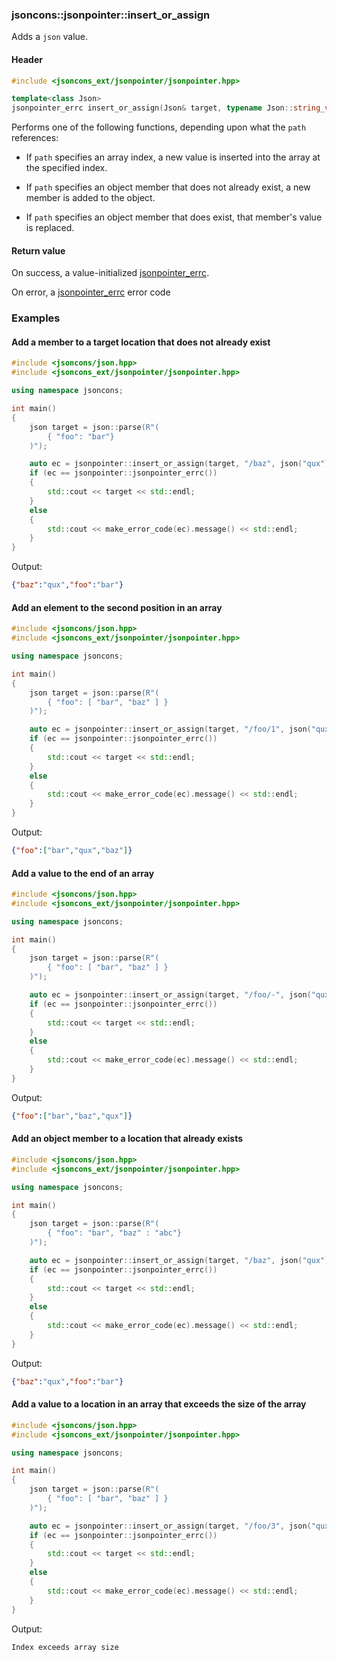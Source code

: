 ### jsoncons::jsonpointer::insert_or_assign

Adds a `json` value.

#### Header
```c++
#include <jsoncons_ext/jsonpointer/jsonpointer.hpp>

template<class Json>
jsonpointer_errc insert_or_assign(Json& target, typename Json::string_view_type path, const Json& value); 
```

Performs one of the following functions, depending upon what the `path` references:

- If `path` specifies an array index, a new value is inserted into the array at the specified index.

- If `path` specifies an object member that does not already exist, a new member is added to the object.

- If `path` specifies an object member that does exist, that member's value is replaced.

#### Return value

On success, a value-initialized [jsonpointer_errc](jsonpointer_errc.md). 

On error, a [jsonpointer_errc](jsonpointer_errc.md) error code 

### Examples

#### Add a member to a target location that does not already exist

```c++
#include <jsoncons/json.hpp>
#include <jsoncons_ext/jsonpointer/jsonpointer.hpp>

using namespace jsoncons;

int main()
{
    json target = json::parse(R"(
        { "foo": "bar"}
    )");

    auto ec = jsonpointer::insert_or_assign(target, "/baz", json("qux"));
    if (ec == jsonpointer::jsonpointer_errc())
    {
        std::cout << target << std::endl;
    }
    else
    {
        std::cout << make_error_code(ec).message() << std::endl;
    }
}
```
Output:
```json
{"baz":"qux","foo":"bar"}
```

#### Add an element to the second position in an array

```c++
#include <jsoncons/json.hpp>
#include <jsoncons_ext/jsonpointer/jsonpointer.hpp>

using namespace jsoncons;

int main()
{
    json target = json::parse(R"(
        { "foo": [ "bar", "baz" ] }
    )");

    auto ec = jsonpointer::insert_or_assign(target, "/foo/1", json("qux"));
    if (ec == jsonpointer::jsonpointer_errc())
    {
        std::cout << target << std::endl;
    }
    else
    {
        std::cout << make_error_code(ec).message() << std::endl;
    }
}
```
Output:
```json
{"foo":["bar","qux","baz"]}
```

#### Add a value to the end of an array

```c++
#include <jsoncons/json.hpp>
#include <jsoncons_ext/jsonpointer/jsonpointer.hpp>

using namespace jsoncons;

int main()
{
    json target = json::parse(R"(
        { "foo": [ "bar", "baz" ] }
    )");

    auto ec = jsonpointer::insert_or_assign(target, "/foo/-", json("qux"));
    if (ec == jsonpointer::jsonpointer_errc())
    {
        std::cout << target << std::endl;
    }
    else
    {
        std::cout << make_error_code(ec).message() << std::endl;
    }
}
```
Output:
```json
{"foo":["bar","baz","qux"]}
```

#### Add an object member to a location that already exists

```c++
#include <jsoncons/json.hpp>
#include <jsoncons_ext/jsonpointer/jsonpointer.hpp>

using namespace jsoncons;

int main()
{
    json target = json::parse(R"(
        { "foo": "bar", "baz" : "abc"}
    )");

    auto ec = jsonpointer::insert_or_assign(target, "/baz", json("qux"));
    if (ec == jsonpointer::jsonpointer_errc())
    {
        std::cout << target << std::endl;
    }
    else
    {
        std::cout << make_error_code(ec).message() << std::endl;
    }
}
```
Output:
```json
{"baz":"qux","foo":"bar"}
```

#### Add a value to a location in an array that exceeds the size of the array

```c++
#include <jsoncons/json.hpp>
#include <jsoncons_ext/jsonpointer/jsonpointer.hpp>

using namespace jsoncons;

int main()
{
    json target = json::parse(R"(
        { "foo": [ "bar", "baz" ] }
    )");

    auto ec = jsonpointer::insert_or_assign(target, "/foo/3", json("qux"));
    if (ec == jsonpointer::jsonpointer_errc())
    {
        std::cout << target << std::endl;
    }
    else
    {
        std::cout << make_error_code(ec).message() << std::endl;
    }
}
```
Output:
```
Index exceeds array size
```

